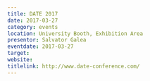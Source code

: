 ```yaml
---
title: DATE 2017
date: 2017-03-27
category: events
location: University Booth, Exhibition Area
presentor: Salvator Galea
eventdate: 2017-03-27
target:
website:
titlelink: http://www.date-conference.com/
---
```

